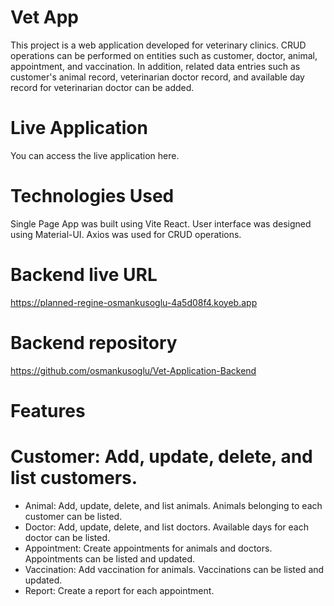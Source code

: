 # Vet App
This project is a web application developed for veterinary clinics. CRUD operations can be performed on entities such as customer, doctor, animal, appointment, and vaccination. In addition, related data entries such as customer's animal record, veterinarian doctor record, and available day record for veterinarian doctor can be added.

# Live Application
You can access the live application here.

# Technologies Used
Single Page App was built using Vite React.
User interface was designed using Material-UI.
Axios was used for CRUD operations.

# Backend live URL
https://planned-regine-osmankusoglu-4a5d08f4.koyeb.app

# Backend repository
https://github.com/osmankusoglu/Vet-Application-Backend

# Features
# Customer: Add, update, delete, and list customers.
- Animal: Add, update, delete, and list animals. Animals belonging to each customer can be listed.
- Doctor: Add, update, delete, and list doctors. Available days for each doctor can be listed.
- Appointment: Create appointments for animals and doctors. Appointments can be listed and updated.
- Vaccination: Add vaccination for animals. Vaccinations can be listed and updated.
- Report: Create a report for each appointment.


